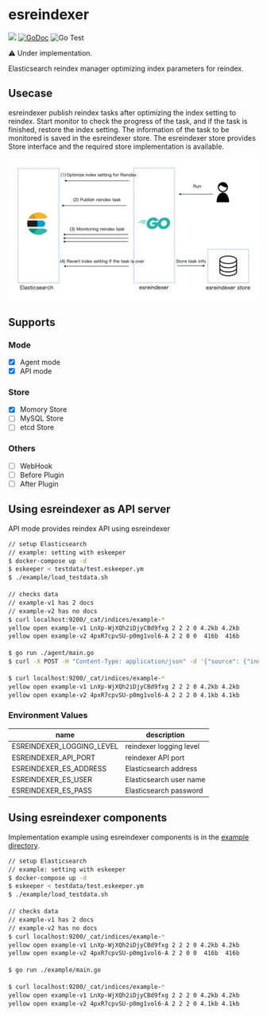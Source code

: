 # esreindexer

<img src="https://img.shields.io/badge/go-v1.17-blue.svg"/> [![GoDoc](https://godoc.org/github.com/po3rin/esreindexer?status.svg)](https://godoc.org/github.com/po3rin/esreindexer) ![Go Test](https://github.com/po3rin/esreindexer/workflows/Go%20Test/badge.svg) 

⚠️  Under implementation.

Elasticsearch reindex manager optimizing index parameters for reindex.

## Usecase

esreindexer publish reindex tasks after optimizing the index setting to reindex.
Start monitor to check the progress of the task, and if the task is finished, restore the index setting.
The information of the task to be monitored is saved in the esreindexer store. The esreindexer store provides Store interface and the required store implementation is available.

![esreindexer-usecase](./esreindexer.png)

## Supports

### Mode
- [x] Agent mode
- [x] API mode

### Store
- [x] Momory Store
- [ ] MySQL Store
- [ ] etcd Store

### Others
- [ ] WebHook
- [ ] Before Plugin
- [ ] After Plugin

## Using esreindexer as API server

API mode provides reindex API using esreindexer

```sh
// setup Elasticsearch
// example: setting with eskeeper
$ docker-compose up -d
$ eskeeper < testdata/test.eskeeper.ym 
$ ./example/load_testdata.sh

// checks data
// example-v1 has 2 docs
// example-v2 has no docs
$ curl localhost:9200/_cat/indices/example-*
yellow open example-v1 LnXp-WjXQh2iDjyCBd9fxg 2 2 2 0 4.2kb 4.2kb
yellow open example-v2 4pxR7cpvSU-p0mg1vol6-A 2 2 0 0  416b  416b

$ go run ./agent/main.go
$ curl -X POST -H "Content-Type: application/json" -d '{"source": {"index": "example-v1"}, "dest": {"index": "example-v2"}}' localhost:8888/api/v1/reindex 

$ curl localhost:9200/_cat/indices/example-*
yellow open example-v1 LnXp-WjXQh2iDjyCBd9fxg 2 2 2 0 4.2kb 4.2kb
yellow open example-v2 4pxR7cpvSU-p0mg1vol6-A 2 2 2 0 4.1kb 4.1kb
```

### Environment Values

| name                      | description             |
| ------------------------- | ----------------------- |
| ESREINDEXER_LOGGING_LEVEL | reindexer logging level |
| ESREINDEXER_API_PORT      | reindexer API port      |
| ESREINDEXER_ES_ADDRESS    | Elasticsearch address   |
| ESREINDEXER_ES_USER       | Elasticsearch user name |
| ESREINDEXER_ES_PASS       | Elasticsearch password  |

## Using esreindexer components

Implementation example using esreindexer components is in the [example directory](https://github.com/po3rin/esreindexer/tree/main/example).

```sh
// setup Elasticsearch
// example: setting with eskeeper
$ docker-compose up -d
$ eskeeper < testdata/test.eskeeper.ym 
$ ./example/load_testdata.sh

// checks data
// example-v1 has 2 docs
// example-v2 has no docs
$ curl localhost:9200/_cat/indices/example-*
yellow open example-v1 LnXp-WjXQh2iDjyCBd9fxg 2 2 2 0 4.2kb 4.2kb
yellow open example-v2 4pxR7cpvSU-p0mg1vol6-A 2 2 0 0  416b  416b

$ go run ./example/main.go

$ curl localhost:9200/_cat/indices/example-*
yellow open example-v1 LnXp-WjXQh2iDjyCBd9fxg 2 2 2 0 4.2kb 4.2kb
yellow open example-v2 4pxR7cpvSU-p0mg1vol6-A 2 2 2 0 4.1kb 4.1kb
```

